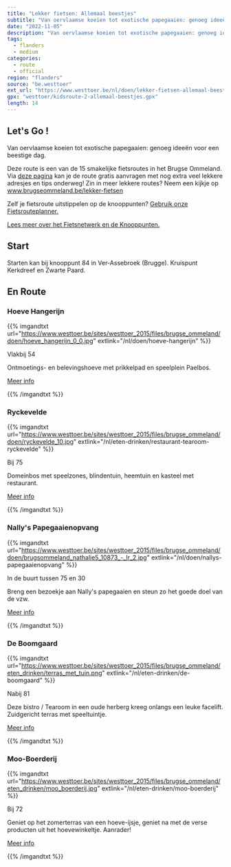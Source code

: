```yaml
---
title: "Lekker fietsen: Allemaal beestjes"
subtitle: "Van oervlaamse koeien tot exotische papegaaien: genoeg ideeën voor een beestige dag"
date: "2022-11-05"
description: "Van oervlaamse koeien tot exotische papegaaien: genoeg ideeën voor een beestige dag" 
tags:
  - flanders
  - medium
categories: 
  - route
  - official
region: "flanders"
source: "be.westtoer"
ext_url: "https://www.westtoer.be/nl/doen/lekker-fietsen-allemaal-beestjes"
gpx: "westtoer/kidsroute-2-allemaal-beestjes.gpx"
length: 14
---
```


## Let's Go !

Van oervlaamse koeien tot exotische papegaaien: genoeg ideeën voor een beestige dag.

Deze route is een van de 15 smakelijke fietsroutes in het Brugse Ommeland. Via [deze pagina](https://www.westtoer.be/nl/allemaal-beestjes) kan je de route gratis aanvragen met nog extra veel lekkere adresjes en tips onderweg! Zin in meer lekkere routes? Neem een kijkje op www.brugseommeland.be/lekker-fietsen 

Zelf je fietsroute uitstippelen op de knooppunten? [Gebruik onze Fietsrouteplanner.](https://www.westtoer.be/nl/fietsrouteplanner)

[Lees meer over het Fietsnetwerk en de Knooppunten.](https://www.westtoer.be/nl/inspiratie/fietsnetwerk)

## Start 

Starten kan bij knooppunt 84 in Ver-Assebroek (Brugge). Kruispunt Kerkdreef en Zwarte Paard. 

## En Route

### Hoeve Hangerijn

{{% imgandtxt url="https://www.westtoer.be/sites/westtoer_2015/files/brugse_ommeland/doen/hoeve_hangerijn_0_0.jpg" extlink="/nl/doen/hoeve-hangerijn" %}}

Vlakbij 54

Ontmoetings- en belevingshoeve met prikkelpad en speelplein Paelbos.

[Meer info](https://www.westtoer.be/nl/doen/hoeve-hangerijn)

{{% /imgandtxt %}}

### Ryckevelde

{{% imgandtxt url="https://www.westtoer.be/sites/westtoer_2015/files/brugse_ommeland/doen/ryckevelde_10.jpg" extlink="/nl/eten-drinken/restaurant-tearoom-ryckevelde" %}}

Bij 75

Domeinbos met speelzones, blindentuin, heemtuin en kasteel met restaurant.

[Meer info](https://www.westtoer.be/nl/eten-drinken/restaurant-tearoom-ryckevelde)

{{% /imgandtxt %}}

### Nally's Papegaaienopvang

{{% imgandtxt url="https://www.westtoer.be/sites/westtoer_2015/files/brugse_ommeland/doen/brugsommeland_nathalie5_10873_-_lr_2.jpg" extlink="/nl/doen/nallys-papegaaienopvang" %}}

In de buurt tussen 75 en 30

Breng een bezoekje aan Nally's papegaaien en steun zo het goede doel van de vzw. 

[Meer info](https://www.westtoer.be/nl/doen/nallys-papegaaienopvang)

{{% /imgandtxt %}}

### De Boomgaard

{{% imgandtxt url="https://www.westtoer.be/sites/westtoer_2015/files/brugse_ommeland/eten_drinken/terras_met_tuin.png" extlink="/nl/eten-drinken/de-boomgaard" %}}

Nabij 81

Deze bistro / Tearoom in een oude herberg kreeg onlangs een leuke facelift. Zuidgericht terras met speeltuintje.

[Meer info](https://www.westtoer.be/nl/eten-drinken/de-boomgaard)

{{% /imgandtxt %}}

### Moo-Boerderij

{{% imgandtxt url="https://www.westtoer.be/sites/westtoer_2015/files/brugse_ommeland/eten_drinken/moo_boerderij.jpg" extlink="/nl/eten-drinken/moo-boerderij" %}}

Bij 72

Geniet op het zomerterras van een hoeve-ijsje, geniet na met de verse producten uit het hoevewinkeltje. Aanrader!

[Meer info](https://www.westtoer.be/nl/eten-drinken/moo-boerderij)

{{% /imgandtxt %}}
